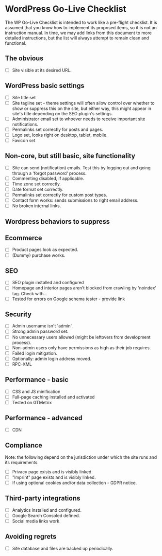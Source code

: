 # WordPress Go-Live Checklist

The WP Go-Live Checklist is intended to work like a pre-flight checklist. It is assumed that you know how to implement its proposed items, so it is not an instruction manual. In time, we may add links from this document to more detailed instructions, but the list will always attempt to remain clean and functional.

## The obvious

- [ ] Site visible at its desired URL.

## WordPress basic settings 

- [ ] Site title set
- [ ] Site tagline set - theme settings will often allow control over whether to show or suppress this on the site, but either way, this might appear in site's title depending on the SEO plugin's settings.
- [ ] Administrator email set to whoever needs to receive important site notifications.
- [ ] Permalinks set correctly for posts and pages.
- [ ] Logo set, looks right on desktop, tablet, mobile.
- [ ] Favicon set

## Non-core, but still basic, site functionality
- [ ] Site can send (notification) emails. Test this by logging out and going through a 'forgot password' process.
- [ ] Commenting disabled, if applicable.
- [ ] Time zone set correctly.
- [ ] Date format set correctly.
- [ ] Permalinks set correctly for custom post types.
- [ ] Contact form works: sends submissions to right email address.
- [ ] No broken internal links.

## Wordpress behaviors to suppress



## Ecommerce

- [ ] Product pages look as expected.
- [ ] (Dummy) purchase works.

## SEO

- [ ] SEO plugin installed and configured
- [ ] Homepage and interior pages aren't blocked from crawling by 'noindex' tag. Check with...
- [ ] Tested for errors on Google schema tester - provide link

## Security

- [ ] Admin username isn't 'admin'.
- [ ] Strong admin password set.
- [ ] No unnecessary users allowed (might be leftovers from development process).
- [ ] Non-admin users only have permissions as high as their job requires.
- [ ] Failed login mitigation.
- [ ] Optionally: admin login address moved.
- [ ] RPC-XML

## Performance - basic

- [ ] CSS and JS minification
- [ ] Full-page caching installed and activated
- [ ] Tested on GTMetrix

## Performance - advanced

- [ ] CDN

## Compliance

Note: the following depend on the jurisdiction under which the site runs and its requirements

- [ ] Privacy page exists and is visibly linked.
- [ ] "Imprint" page exists and is visibly linked.
- [ ] If using optional cookies and/or data collection - GDPR notice.

## Third-party integrations

- [ ] Analytics installed and configured.
- [ ] Google Search Consoled defined.
- [ ] Social media links work.

## Avoiding regrets

- [ ] Site database and files are backed up periodically.
